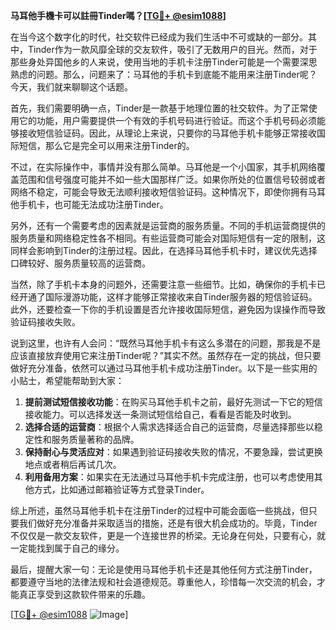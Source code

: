 **马耳他手機卡可以註冊Tinder嗎？[[TG💪+ @esim1088](https://t.me/s/esim1088)]**

在当今这个数字化的时代，社交软件已经成为我们生活中不可或缺的一部分。其中，Tinder作为一款风靡全球的交友软件，吸引了无数用户的目光。然而，对于那些身处异国他乡的人来说，使用当地的手机卡注册Tinder可能是一个需要深思熟虑的问题。那么，问题来了：马耳他的手机卡到底能不能用来注册Tinder呢？今天，我们就来聊聊这个话题。

首先，我们需要明确一点，Tinder是一款基于地理位置的社交软件。为了正常使用它的功能，用户需要提供一个有效的手机号码进行验证。而这个手机号码必须能够接收短信验证码。因此，从理论上来说，只要你的马耳他手机卡能够正常接收国际短信，那么它是完全可以用来注册Tinder的。

不过，在实际操作中，事情并没有那么简单。马耳他是一个小国家，其手机网络覆盖范围和信号强度可能并不如一些大国那样广泛。如果你所处的位置信号较弱或者网络不稳定，可能会导致无法顺利接收短信验证码。这种情况下，即使你拥有马耳他手机卡，也可能无法成功注册Tinder。

另外，还有一个需要考虑的因素就是运营商的服务质量。不同的手机运营商提供的服务质量和网络稳定性各不相同。有些运营商可能会对国际短信有一定的限制，这同样会影响到Tinder的注册过程。因此，在选择马耳他手机卡时，建议优先选择口碑较好、服务质量较高的运营商。

当然，除了手机卡本身的问题外，还需要注意一些细节。比如，确保你的手机卡已经开通了国际漫游功能，这样才能够正常接收来自Tinder服务器的短信验证码。此外，还要检查一下你的手机设置是否允许接收国际短信，避免因为误操作而导致验证码接收失败。

说到这里，也许有人会问：“既然马耳他手机卡有这么多潜在的问题，那我是不是应该直接放弃使用它来注册Tinder呢？”其实不然。虽然存在一定的挑战，但只要做好充分准备，依然可以通过马耳他手机卡成功注册Tinder。以下是一些实用的小贴士，希望能帮助到大家：

1. **提前测试短信接收功能**：在购买马耳他手机卡之前，最好先测试一下它的短信接收能力。可以选择发送一条测试短信给自己，看看是否能及时收到。
2. **选择合适的运营商**：根据个人需求选择适合自己的运营商，尽量选择那些以稳定性和服务质量著称的品牌。
3. **保持耐心与灵活应对**：如果遇到验证码接收失败的情况，不要急躁，尝试更换地点或者稍后再试几次。
4. **利用备用方案**：如果实在无法通过马耳他手机卡完成注册，也可以考虑使用其他方式，比如通过邮箱验证等方式登录Tinder。

综上所述，虽然马耳他手机卡在注册Tinder的过程中可能会面临一些挑战，但只要我们做好充分准备并采取适当的措施，还是有很大机会成功的。毕竟，Tinder不仅仅是一款交友软件，更是一个连接世界的桥梁。无论身在何处，只要有心，就一定能找到属于自己的缘分。

最后，提醒大家一句：无论是使用马耳他手机卡还是其他任何方式注册Tinder，都要遵守当地的法律法规和社会道德规范。尊重他人，珍惜每一次交流的机会，才能真正享受到这款软件带来的乐趣。

[[TG💪+ @esim1088](https://t.me/s/esim1088) ![Image](https://i.postimg.cc/4NQfJmqS/Snipaste-2025-05-13-00-14-12.png)]